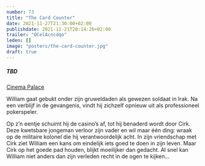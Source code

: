 ```yaml
---
number: 73
title: "The Card Counter"
date: 2021-11-27T21:30:00+02:00
publishdate: 2021-11-21T20:14:26+02:00
trailer: "OCelAcncdqo"
leden: []
image: "posters/the-card-counter.jpg"
draft: true
---
```


##### TBD

[Cinema Palace](https://cinema-palace.be/nl/film/card-counter)

William gaat gebukt onder zijn gruweldaden als gewezen soldaat in Irak. 
Na een verblijf in de gevangenis, vindt hij zichzelf opnieuw uit als professioneel pokerspeler. 
<!--more-->
Op z’n eentje schuimt hij de casino’s af, tot hij benaderd wordt door Cirk.
Deze kwetsbare jongeman verloor zijn vader en wil maar één ding: wraak op de militaire kolonel
die hij verantwoordelijk acht. In zijn vriendschap met Cirk ziet William een kans om eindelijk
iets goed te doen in zijn leven. Maar Cirk op het goede pad houden, blijkt moeilijker dan gedacht.
Al snel kan William niet anders dan zijn verleden recht in de ogen te kijken…
